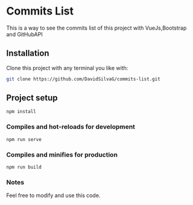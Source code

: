 # Commits List
This is a way to see the commits list of this project with VueJs,Bootstrap and GitHubAPI

## Installation

Clone this project with any terminal you like with:

```bash
git clone https://github.com/DavidSilvaG/commits-list.git
```

## Project setup
```
npm install
```

### Compiles and hot-reloads for development
```
npm run serve
```

### Compiles and minifies for production
```
npm run build
```

### Notes
Feel free to modify and use this code.
